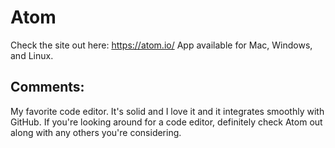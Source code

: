 # Atom

Check the site out here: https://atom.io/
App available for Mac, Windows, and Linux.

## Comments:
My favorite code editor. It's solid and I love it and it integrates smoothly with GitHub. If you're looking around for a code editor, definitely check Atom out along with any others you're considering.
